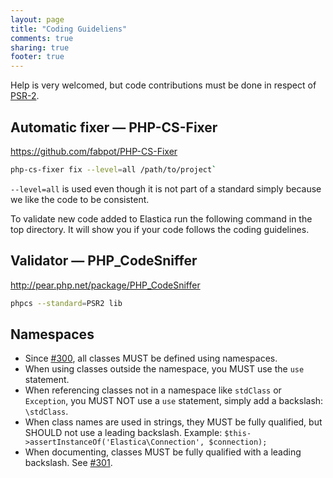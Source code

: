 ```yaml
---
layout: page
title: "Coding Guideliens"
comments: true
sharing: true
footer: true
---
```


Help is very welcomed, but code contributions must be done in respect of [PSR-2](https://github.com/php-fig/fig-standards/blob/master/accepted/PSR-2-coding-style-guide.md).

## Automatic fixer — PHP-CS-Fixer
https://github.com/fabpot/PHP-CS-Fixer
```bash
php-cs-fixer fix --level=all /path/to/project`
```
`--level=all` is used even though it is not part of a standard simply because we like the code to be consistent.

To validate new code added to Elastica run the following command in the top directory. It will show you if your code follows the coding guidelines.

## Validator — PHP_CodeSniffer
http://pear.php.net/package/PHP_CodeSniffer
```bash
phpcs --standard=PSR2 lib
```

## Namespaces
* Since [#300](https://github.com/ruflin/Elastica/pull/300), all classes MUST be defined using namespaces.
* When using classes outside the namespace, you MUST use the `use` statement.
* When referencing classes not in a namespace like `stdClass` or `Exception`, you MUST NOT use a `use` statement, simply add a backslash: `\stdClass`.
* When class names are used in strings, they MUST be fully qualified, but SHOULD not use a leading backslash. Example: `$this->assertInstanceOf('Elastica\Connection', $connection);`
* When documenting, classes MUST be fully qualified with a leading backslash. See [#301](https://github.com/ruflin/Elastica/issues/301).